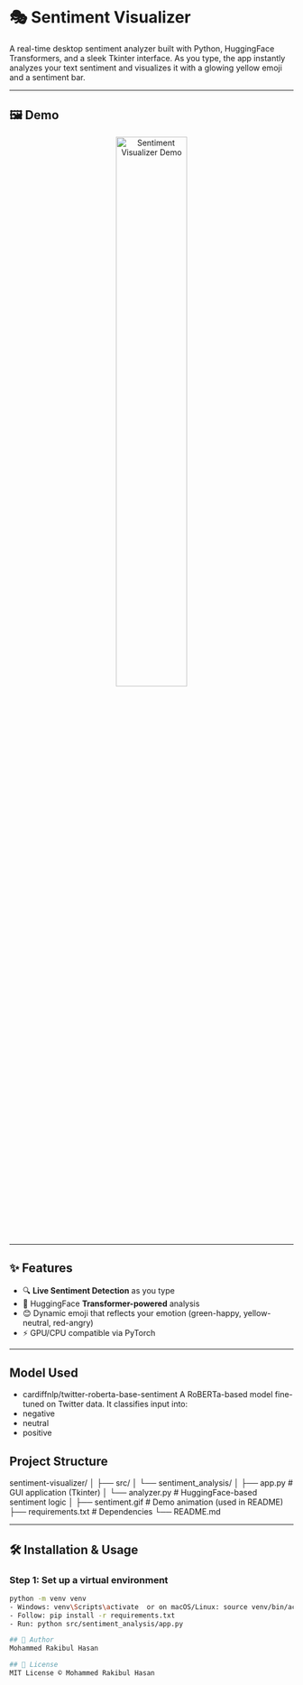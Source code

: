 # 🎭 Sentiment Visualizer

A real-time desktop sentiment analyzer built with Python, HuggingFace Transformers, and a sleek Tkinter interface. As you type, the app instantly analyzes your text sentiment and visualizes it with a glowing yellow emoji and a sentiment bar.

---

## 🖼️ Demo

<p align="center">
  <img src="sentiment.gif" alt="Sentiment Visualizer Demo" width="50%">
</p>

---

## ✨ Features

- 🔍 **Live Sentiment Detection** as you type
- 🤖 HuggingFace **Transformer-powered** analysis
- 😊 Dynamic emoji that reflects your emotion (green-happy, yellow-neutral, red-angry)
- ⚡ GPU/CPU compatible via PyTorch

---

## Model Used
- cardiffnlp/twitter-roberta-base-sentiment
A RoBERTa-based model fine-tuned on Twitter data.
It classifies input into:
- negative
- neutral
- positive

## Project Structure
sentiment-visualizer/
│
├── src/
│   └── sentiment_analysis/
│       ├── app.py        # GUI application (Tkinter)
│       └── analyzer.py   # HuggingFace-based sentiment logic
│
├── sentiment.gif         # Demo animation (used in README)
├── requirements.txt      # Dependencies
└── README.md             


---

## 🛠️ Installation & Usage

### Step 1: Set up a virtual environment

```bash
python -m venv venv
- Windows: venv\Scripts\activate  or on macOS/Linux: source venv/bin/activate
- Follow: pip install -r requirements.txt
- Run: python src/sentiment_analysis/app.py

## 👤 Author
Mohammed Rakibul Hasan

## 📃 License
MIT License © Mohammed Rakibul Hasan
